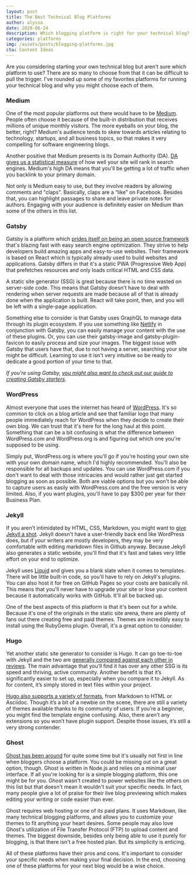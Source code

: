 ```yaml
---
layout: post
title: The Best Technical Blog Platforms
author: alyssa
date: 2020-06-24
description: Which blogging platform is right for your technical blog? In this post, we compare some of the best options.
categories: platforms
img: /assets/posts/blogging-platforms.jpg
cta: Content Ideas
---
```


Are you considering starting your own technical blog but aren't sure which platform to use? There are so many to choose from that it can be difficult to pull the trigger. I've rounded up some of my favorites platforms for running your technical blog and why you might choose each of them.

<!-- signup -->

### Medium

One of the most popular platforms out there would have to be [Medium](https://medium.com/). People often choose it because of the built-in distribution that receives millions of unique monthly visitors. The more eyeballs on your blog, the better, right? Medium's audience tends to skew towards articles relating to technology, startups, and all business topics, so that makes it very compelling for software engineering blogs.

Another positive that Medium presents is its Domain Authority (DA). [DA gives us a statistical measure](https://medium.com/blog-write-heal/how-to-use-medium-to-increase-your-blogs-domain-authority-ce27dbc87556) of how well your site will rank in search engines. Medium's high DA means that you'll be getting a lot of traffic when you backlink to your primary domain.

Not only is Medium easy to use, but they involve readers by allowing comments and "claps". Basically, claps are a “like” on Facebook. Besides that, you can highlight passages to share and leave private notes for authors. Engaging with your audience is definitely easier on Medium than some of the others in this list.

### Gatsby

Gatsby is a platform which [prides itself on being an open source framework](https://www.gatsbyjs.org/) that's blazing fast with easy search engine optimization. They strive to help developers build amazing apps and easy-to-use websites. Their framework is based on React which is typically already used to build websites and applications. Gatsby differs in that it's a static PWA (Progressive Web App) that prefetches resources and only loads critical HTML and CSS data.

A static site generator (SSG) is great because there is no time wasted on server-side code. This means that Gatsby doesn't have to deal with rendering when server requests are made because all of that is already done when the application is built. React will take point, then, and you will be left with a single-page application.

Something else to consider is that Gatsby uses GraphQL to manage data through its plugin ecosystem. If you use something like [Netlify](https://www.netlify.com/) in conjunction with Gatsby, you can easily manage your content with the use of these plugins. Or, you can use their gatsby-image and gatsby-plugin-favicon to easily process and size your images. The biggest issue with Gatsby that users have that, due to not having a server, searching your site might be difficult. Learning to use it isn't very intuitive so be ready to dedicate a good portion of your time to that.

_If you're using Gatsby, [you might also want to check out our guide to creating Gatsby starters](/learn/creating-gatsby-starters)._

### WordPress

Almost everyone that uses the internet has heard of [WordPress](http://wordpress.org/). It's so common to click on a blog article and see that familiar logo that many people immediately reach for WordPress when they decide to create their own blog. We can trust that it's here for the long haul at this point. Something that can be a bit confusing is what the difference between WordPress.com and WordPress.org is and figuring out which one you're supposed to be using. 

Simply put, WordPress.org is where you'll go if you're hosting your own site with your own domain name, which I'd highly recommended. You'll also be responsible for all backups and updates. You can use WordPress.com if you don't want to deal with those intricacies and would rather just get started blogging as soon as possible. Both are viable options but you won't be able to capture users as easily with WordPress.com and the free version is very limited. Also, if you want plugins, you'll have to pay $300 per year for their Business Plan. 

### Jekyll

If you aren't intimidated by HTML, CSS, Markdown, you might want to [give Jekyll a shot](https://jekyllrb.com/). Jekyll doesn't have a user-friendly back end like WordPress does, but if your writers are mostly developers, they may be very comfortable with editing markdown files in Github anyway. Because Jekyll also generates a static website, you'll find that it's fast and takes very little effort on your end to optimize.

Jekyll uses [Liquid](https://shopify.github.io/liquid/) and gives you a blank slate when it comes to templates. There will be little built-in code, so you'll have to rely on Jekyll's plugins. You can also host it for free on GitHub Pages so your costs are basically nil. This means that you'll never have to upgrade your site or lose your content because it automatically works with GitHub. It'll all be backed up.

One of the best aspects of this platform is that it's been out for a while. Because it's one of the originals in the static site arena, there are plenty of fans out there creating free and paid themes. Themes are incredibly easy to install using the RubyGems plugin. Overall, it's a great option to consider.

### Hugo

Yet another static site generator to consider is Hugo. It can go toe-to-toe with Jekyll and the two are [generally compared against each other in reviews](/learn/hugo-vs-jekyll). The main advantage that you’ll find it has over any other SSG is its speed and thriving, active community. Another benefit is that it’s significantly easier to set up, especially when you compare it to Jekyll. As for content, it’s simply stored in text files within your project.

[Hugo also supports a variety of formats](https://gohugo.io/), from Markdown to HTML or Asciidoc. Though it’s a bit of a newbie on the scene, there are still a variety of themes available thanks to its community of users. If you’re a beginner, you might find the template engine confusing. Also, there aren’t any extensions so you won’t have plugin support. Despite those issues, it’s still a very strong contender.

### Ghost

[Ghost has been around](https://ghost.org/) for quite some time but it's usually not first in line when bloggers choose a platform. You could be missing out on a great option, though. Ghost is written in Node.js and relies on a minimal user interface. If all you're looking for is a simple blogging platform, this one might be for you. Ghost wasn't created to power websites like the others on this list but that doesn't mean it wouldn't suit your specific needs. In fact, many people give a lot of praise for their live blog previewing which makes editing your writing or code easier than ever.

Ghost requires web hosting or one of its paid plans. It uses Markdown, like many technical blogging platforms, and allows you to customize your themes to fit anything your heart desires. Some people may also love Ghost's utilization of File Transfer Protocol (FTP) to upload content and themes. The biggest downside, besides only being able to use it purely for blogging, is that there isn't a free hosted plan. But its simplicity is enticing.

All of these platforms have their pros and cons. It's important to consider your specific needs when making your final decision. In the end, choosing one of these platforms for your next blog would be a wise choice.
